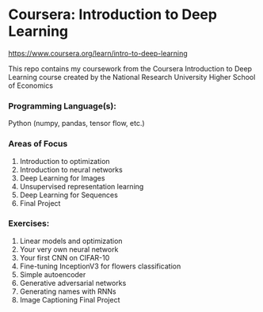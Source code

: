 
# Coursera: Introduction to Deep Learning
https://www.coursera.org/learn/intro-to-deep-learning

This repo contains my coursework from the Coursera Introduction to Deep Learning course created by the National Research University Higher School of Economics

### Programming Language(s):
Python (numpy, pandas, tensor flow, etc.)

### Areas of Focus
1. Introduction to optimization
2. Introduction to neural networks
3. Deep Learning for Images
4. Unsupervised representation learning
5. Deep Learning for Sequences
6. Final Project

### Exercises:
1. Linear models and optimization
2. Your very own neural network
3. Your first CNN on CIFAR-10
4. Fine-tuning InceptionV3 for flowers classification
5. Simple autoencoder
6. Generative adversarial networks
7. Generating names with RNNs
8. Image Captioning Final Project

